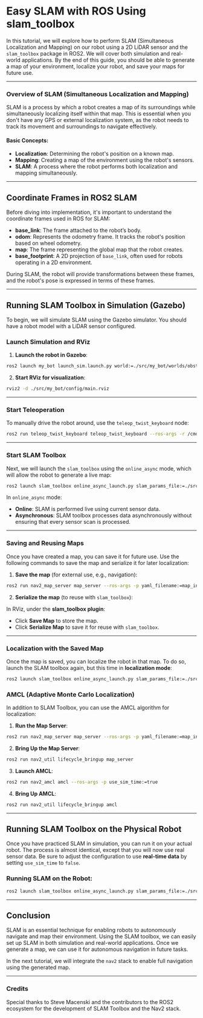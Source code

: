 
# Easy SLAM with ROS Using slam_toolbox

In this tutorial, we will explore how to perform SLAM (Simultaneous Localization and Mapping) on our robot using a 2D LiDAR sensor and the `slam_toolbox` package in ROS2. We will cover both simulation and real-world applications. By the end of this guide, you should be able to generate a map of your environment, localize your robot, and save your maps for future use.

---

### Overview of SLAM (Simultaneous Localization and Mapping)

SLAM is a process by which a robot creates a map of its surroundings while simultaneously localizing itself within that map. This is essential when you don't have any GPS or external localization system, as the robot needs to track its movement and surroundings to navigate effectively.

#### Basic Concepts:
- **Localization**: Determining the robot's position on a known map.
- **Mapping**: Creating a map of the environment using the robot's sensors.
- **SLAM**: A process where the robot performs both localization and mapping simultaneously.

---

## Coordinate Frames in ROS2 SLAM

Before diving into implementation, it's important to understand the coordinate frames used in ROS for SLAM:
- **base_link**: The frame attached to the robot’s body.
- **odom**: Represents the odometry frame. It tracks the robot's position based on wheel odometry.
- **map**: The frame representing the global map that the robot creates.
- **base_footprint**: A 2D projection of `base_link`, often used for robots operating in a 2D environment.

During SLAM, the robot will provide transformations between these frames, and the robot's pose is expressed in terms of these frames.

---

## Running SLAM Toolbox in Simulation (Gazebo)

To begin, we will simulate SLAM using the Gazebo simulator. You should have a robot model with a LiDAR sensor configured.

### Launch Simulation and RViz
1. **Launch the robot in Gazebo**:

```bash
ros2 launch my_bot launch_sim.launch.py world:=./src/my_bot/worlds/obstacles.world
```

2. **Start RViz for visualization**:

```bash
rviz2 -d ./src/my_bot/config/main.rviz
```

---

### Start Teleoperation

To manually drive the robot around, use the `teleop_twist_keyboard` node:

```bash
ros2 run teleop_twist_keyboard teleop_twist_keyboard --ros-args -r /cmd_vel:=/diff_cont/cmd_vel_unstamped
```

---

### Start SLAM Toolbox

Next, we will launch the `slam_toolbox` using the `online_async` mode, which will allow the robot to generate a live map:

```bash
ros2 launch slam_toolbox online_async_launch.py slam_params_file:=./src/my_bot/config/mapper_params_online_async.yaml use_sim_time:=true
```

In `online_async` mode:
- **Online**: SLAM is performed live using current sensor data.
- **Asynchronous**: SLAM toolbox processes data asynchronously without ensuring that every sensor scan is processed.

---

### Saving and Reusing Maps

Once you have created a map, you can save it for future use. Use the following commands to save the map and serialize it for later localization:

1. **Save the map** (for external use, e.g., navigation):

```bash
ros2 run nav2_map_server map_server --ros-args -p yaml_filename:=map_init.yaml -p use_sim_time:=true
```

2. **Serialize the map** (to reuse with `slam_toolbox`):

In RViz, under the **slam_toolbox plugin**:
- Click **Save Map** to store the map.
- Click **Serialize Map** to save it for reuse with `slam_toolbox`.

---

### Localization with the Saved Map

Once the map is saved, you can localize the robot in that map. To do so, launch the SLAM toolbox again, but this time in **localization mode**:

```bash
ros2 launch slam_toolbox online_async_launch.py slam_params_file:=./src/my_bot/config/mapper_params_online_async.yaml use_sim_time:=true
```

### AMCL (Adaptive Monte Carlo Localization)

In addition to SLAM Toolbox, you can use the AMCL algorithm for localization:

1. **Run the Map Server**:

```bash
ros2 run nav2_map_server map_server --ros-args -p yaml_filename:=map_init.yaml -p use_sim_time:=true
```

2. **Bring Up the Map Server**:

```bash
ros2 run nav2_util lifecycle_bringup map_server
```

3. **Launch AMCL**:

```bash
ros2 run nav2_amcl amcl --ros-args -p use_sim_time:=true
```

4. **Bring Up AMCL**:

```bash
ros2 run nav2_util lifecycle_bringup amcl
```

---

## Running SLAM Toolbox on the Physical Robot

Once you have practiced SLAM in simulation, you can run it on your actual robot. The process is almost identical, except that you will now use real sensor data. Be sure to adjust the configuration to use **real-time data** by setting `use_sim_time` to `false`.

### Running SLAM on the Robot:
```bash
ros2 launch slam_toolbox online_async_launch.py slam_params_file:=./src/my_bot/config/mapper_params_online_async.yaml use_sim_time:=false
```

---

## Conclusion

SLAM is an essential technique for enabling robots to autonomously navigate and map their environment. Using the SLAM toolbox, we can easily set up SLAM in both simulation and real-world applications. Once we generate a map, we can use it for autonomous navigation in future tasks.

In the next tutorial, we will integrate the `nav2` stack to enable full navigation using the generated map.

---

### Credits

Special thanks to Steve Macenski and the contributors to the ROS2 ecosystem for the development of SLAM Toolbox and the Nav2 stack.

